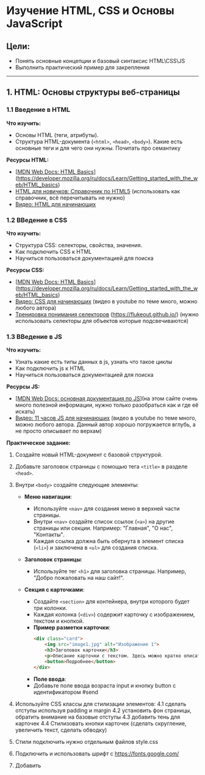 # Изучение HTML, CSS и Основы JavaScript

## Цели:
- Понять основные концепции и базовый синтаксис HTML\CSS\JS
- Выполнить практический пример для закрепления

---

## 1. HTML: Основы структуры веб-страницы

### 1.1 Введение в HTML
**Что изучить:**
- Основы HTML (теги, атрибуты).
- Структура HTML-документа (`<html>`, `<head>`, `<body>`). Какие есть основные теги и для чего они нужны. Почитать про семантику

**Ресурсы HTML:**
- [[MDN Web Docs: HTML Basics](https://developer.mozilla.org/en-US/docs/Learn/Getting_started_with_the_web/HTML_basics)](https://developer.mozilla.org/ru/docs/Learn/Getting_started_with_the_web/HTML_basics)
- [HTML для новичков: Справочник по HTML5](https://html5book.ru/html-html5/) (использовать как справочник, всё перечитывать не нужно)
- [Видео: HTML для начинающих](https://www.youtube.com/watch?v=W4MIiV4nZDY)

### 1.2 ВВедение в CSS
**Что изучить:**
- Структура CSS: селекторы, свойства, значения.
- Как подключить CSS к HTML
- Научиться пользоваться документацией для поиска

**Ресурсы CSS:**
- [[MDN Web Docs: HTML Basics](https://developer.mozilla.org/en-US/docs/Learn/Getting_started_with_the_web/HTML_basics)](https://developer.mozilla.org/ru/docs/Learn/Getting_started_with_the_web/HTML_basics)
- [Видео: CSS для начинающих](https://www.youtube.com/watch?v=hft4XYApT44&list=PLDyJYA6aTY1meZ3d08sRILB46OJ-wojF2&index=1) (видео в youtube по теме много, можно любого автора)
- [Тренировка понимания селекторов](https://flukeout.github.io/#) (https://flukeout.github.io/) (нужно использовать селекторы для объектов которые подсвечиваются)

### 1.3 ВВедение в JS
**Что изучить:**
- Узнать какие есть типы данных в js, узнать что такое циклы
- Как подключить js к HTML
- Научиться пользоваться документацией для поиска 

**Ресурсы JS:**
- [[MDN Web Docs: основная документация по JS](https://developer.mozilla.org/ru/docs/Learn/JavaScript/First_steps)](на этом сайте очень много полезной информации, нужно только разобраться как и где её искать)
- [Видео: 11 часов JS для начинающих](https://www.youtube.com/watch?v=CxgOKJh4zWE) (видео в youtube по теме много, можно любого автора. Данный автор хорошо погружается вглубь, а не просто описывает по верхам)

**Практическое задание:**
1. Создайте новый HTML-документ с базовой структурой.
2. Добавьте заголовок страницы с помощью тега `<title>` в разделе `<head>`.
3. Внутри `<body>` создайте следующие элементы:

    - **Меню навигации**:
        - Используйте `<nav>` для создания меню в верхней части страницы.
        - Внутри `<nav>` создайте список ссылок (`<a>`) на другие страницы или секции. Например: "Главная", "О нас", "Контакты".
        - Каждая ссылка должна быть обернута в элемент списка (`<li>`) и заключена в `<ul>` для создания списка.

    - **Заголовок страницы**:
        - Используйте тег `<h1>` для заголовка страницы. Например, "Добро пожаловать на наш сайт!".

    - **Секция с карточками**:
        - Создайте `<section>` для контейнера, внутри которого будет три колонки.
        - Каждая колонка (`<div>`) содержит карточку с изображением, текстом и кнопкой.
        - **Пример разметки карточки**:
          ```html
          <div class="card">
              <img src="image1.jpg" alt="Изображение 1">
              <h3>Заголовок карточки</h3>
              <p>Описание карточки с текстом. Здесь можно кратко описать содержимое.</p>
              <button>Подробнее</button>
          </div>
          ```
       - **Поле ввода**:
        - Добавьте поле ввода возраста input и кнопку button с идентификатором #send


4. Используйте CSS классы для стилизации элементов:
   4.1 сделать отступы используя padding и margin
   4.2 установить фон страницы, обратить внимание на базовые отступы
   4.3 добавить тень для карточек
   4.4 Стилизовать кнопки карточек (сделать скругление, увеличить текст, сделать обводку)
5. Стили подключить нужно отдельным файлов style.css
6. Подключить и использовать шрифт с https://fonts.google.com/
7. Добавить <script> тег с кодом JS в конец документа. При нажатии на кнопку #send вывести в консоль текст поля с возрастом. Если возраст больше 18 лет, выведите сообщение "Вы взрослый".
